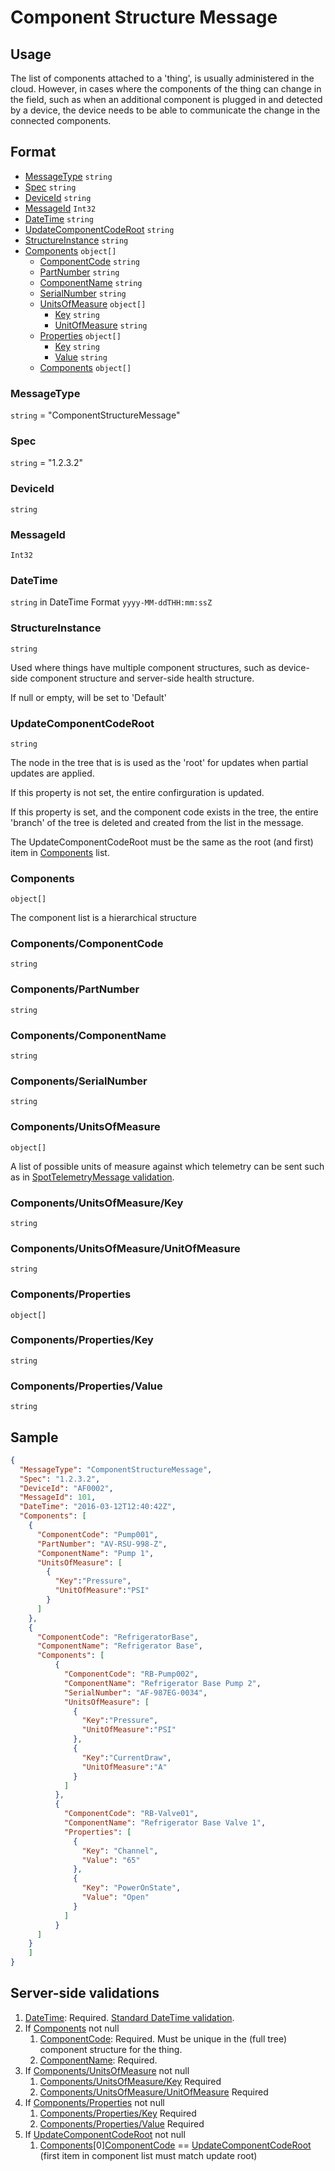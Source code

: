 # Component Structure Message
## Usage
The list of components attached to a 'thing', is usually administered in the cloud. However, in cases where the components of the thing can change in the field, such as when an additional component is plugged in and detected by a device, the device needs to be able to communicate the change in the connected components.

## Format
* [MessageType](#messagetype) ```string```
* [Spec](#spec) ```string```
* [DeviceId](#deviceid) ```string```
* [MessageId](#messageid) ```Int32```
* [DateTime](#datetime) ```string```
* [UpdateComponentCodeRoot](#updatecomponentcoderoot) ```string```
* [StructureInstance](#structureinstance) ```string```
* [Components](#components) ```object[]```
    * [ComponentCode](#componentscomponentcode) ```string```
    * [PartNumber](#componentspartnumber) ```string```
    * [ComponentName](#componentscomponentname) ```string```
    * [SerialNumber](#componentsserialnumber) ```string```
    * [UnitsOfMeasure](#componentsunitsofmeasure) ```object[]```
        * [Key](#componentsunitsofmeasurekey) ```string```
        * [UnitOfMeasure](#componentsunitsofmeasureunitofmeasure) ```string```
    * [Properties](#componentsproperties) ```object[]```
        * [Key](#componentspropertieskey) ```string```
        * [Value](#componentspropertiesvalue) ```string```
    * [Components](#components) ```object[]```

### MessageType
```string``` = "ComponentStructureMessage"
### Spec
```string``` = "1.2.3.2"
### DeviceId
```string``` 
### MessageId
```Int32```
### DateTime
```string``` in DateTime Format ```yyyy-MM-ddTHH:mm:ssZ```
### StructureInstance
```string```

Used where things have multiple component structures, such as device-side component structure and server-side health structure.

If null or empty, will be set to 'Default'
### UpdateComponentCodeRoot
```string```

The node in the tree that is is used as the 'root' for updates when partial updates are applied.

If this property is not set, the entire confirguration is updated.

If this property is set, and the component code exists in the tree, the entire 'branch' of the tree is deleted and created from the list in the message.

The UpdateComponentCodeRoot must be the same as the root (and first) item in [Components](#components) list.

### Components
```object[]```

The component list is a hierarchical structure 
### Components/ComponentCode
```string```
### Components/PartNumber
```string```
### Components/ComponentName
```string```
### Components/SerialNumber
```string```
### Components/UnitsOfMeasure
```object[]```

A list of possible units of measure against which telemetry can be sent such as in [SpotTelemetryMessage validation](./SpotTelemetryMessage.md##componentmeasurementsmeasurementsunitofmeasure).
### Components/UnitsOfMeasure/Key
```string```
### Components/UnitsOfMeasure/UnitOfMeasure
```string```
### Components/Properties
```object[]```
### Components/Properties/Key
```string```
### Components/Properties/Value
```string```

## Sample
```JSON
{
  "MessageType": "ComponentStructureMessage",
  "Spec": "1.2.3.2",
  "DeviceId": "AF0002",
  "MessageId": 101,
  "DateTime": "2016-03-12T12:40:42Z",
  "Components": [
    {
      "ComponentCode": "Pump001",
      "PartNumber": "AV-RSU-998-Z",
      "ComponentName": "Pump 1",
      "UnitsOfMeasure": [
        {
          "Key":"Pressure",
          "UnitOfMeasure":"PSI"
        }
      ]
    },
    {
      "ComponentCode": "RefrigeratorBase",
      "ComponentName": "Refrigerator Base",
      "Components": [
          {
            "ComponentCode": "RB-Pump002",
            "ComponentName": "Refrigerator Base Pump 2",
            "SerialNumber": "AF-987EG-0034",
            "UnitsOfMeasure": [
              {
                "Key":"Pressure",
                "UnitOfMeasure":"PSI"
              },
              {
                "Key":"CurrentDraw",
                "UnitOfMeasure":"A"
              }
            ]
          },
          {
            "ComponentCode": "RB-Valve01",
            "ComponentName": "Refrigerator Base Valve 1",
            "Properties": [
              {
                "Key": "Channel",
                "Value": "65"
              },
              {
                "Key": "PowerOnState",
                "Value": "Open"
              }
            ]
          }
      ]
    }
    ]
}
```

## Server-side validations
1.	[DateTime](#datetime): Required. [Standard DateTime validation](../00-UsageNotes/DateTime-Formatting.md#standardddateTimevalidation).
2.	If [Components](#components) not null
    1. [ComponentCode](#componentscomponentcode): Required. Must be unique in the (full tree) component structure for the thing.
    2. [ComponentName](#componentscomponentname): Required.
3. If [Components/UnitsOfMeasure](#componentsunitsofmeasure) not null
    1. [Components/UnitsOfMeasure/Key](#componentsunitsofmeasurekey) Required
    2. [Components/UnitsOfMeasure/UnitOfMeasure](#componentsunitsofmeasureunitofmeasure) Required
4. If [Components/Properties](#componentsproperties) not null
    1. [Components/Properties/Key](#componentspropertieskey) Required
    2. [Components/Properties/Value](#componentspropertiesvalue) Required
5. If [UpdateComponentCodeRoot](#updatecomponentcoderoot) not null
    1. [Components](#components)[0][ComponentCode](#componentscomponentcode) == [UpdateComponentCodeRoot](#updatecomponentcoderoot) (first item in component list must match update root)